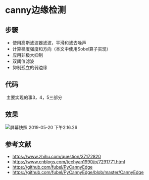 # canny边缘检测

## 步骤

- 使用高斯滤波器滤波，平滑和滤去噪声
- 计算梯度强度和方向（本文中使用Sobel算子实现）
- 应用非极大抑制
- 双阈值滤波
- 抑制孤立的弱边缘

## 代码

​	主要实现的事3，4，5三部分

## 效果

![屏幕快照 2019-05-20 下午2.16.26](https://github.com/wangchau/working/blob/master/%E5%9B%BE%E5%83%8F%E5%A4%84%E7%90%86/canny/pic/res.png)

## 参考文献

- <https://www.zhihu.com/question/37172820>
- <https://www.cnblogs.com/techyan1990/p/7291771.html>
- <https://github.com/fubel/PyCannyEdge>
- <https://github.com/fubel/PyCannyEdge/blob/master/CannyEdge>
